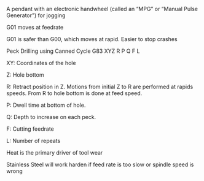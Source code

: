 A pendant with an electronic handwheel (called an “MPG” or “Manual Pulse Generator”) for jogging

G01 moves at feedrate

G01 is safer than G00, which moves at rapid.  Easier to stop crashes

Peck Drilling using Canned Cycle G83 XYZ R P Q F L

XY: Coordinates of the hole

Z: Hole bottom

R: Retract position in Z. Motions from initial Z to R are performed at rapids speeds. From R to hole bottom is done at feed speed.

P: Dwell time at bottom of hole.

Q: Depth to increase on each peck.

F: Cutting feedrate

L: Number of repeats


Heat is the primary driver of tool wear

Stainless Steel will work harden if feed rate is too slow or spindle speed is wrong
